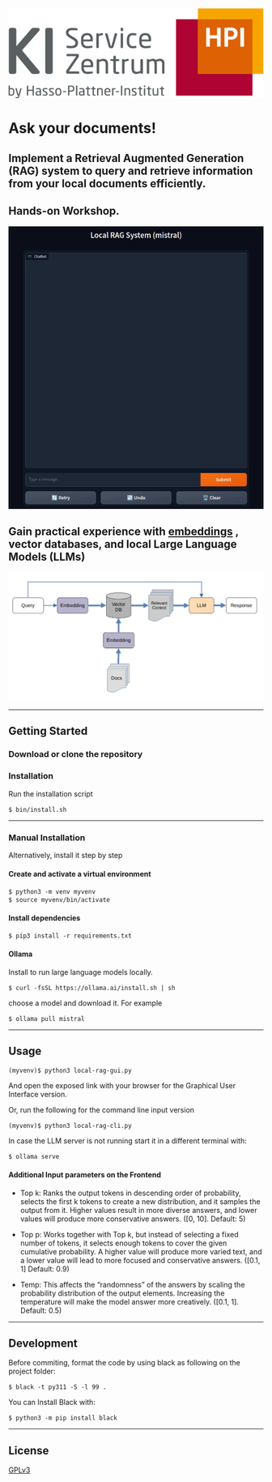 [![logo.png](images/logo.png)](https://hpi.de/en/kisz/home.html)

# 

# Ask your documents!

## Implement a Retrieval Augmented Generation (RAG) system to query and retrieve information from your local documents efficiently.

## Hands-on Workshop.

![Local RAG](images/ragshow.gif)

## Gain practical experience with [embeddings](https://github.com/KISZ-BB/kisz-nlp-embeddings) , vector databases, and local Large Language Models (LLMs)

![Flowchart](images/ragflowchart.png)

---

## Getting Started

### Download or clone the repository

### Installation

Run the installation script

```shell
$ bin/install.sh
```

---

### Manual Installation

Alternatively, install it step by step

#### Create and activate a virtual environment

```shell
$ python3 -m venv myvenv
$ source myvenv/bin/activate
```

#### Install dependencies

```shell
$ pip3 install -r requirements.txt
```

#### Ollama

Install to run large language models locally.

```shell
$ curl -fsSL https://ollama.ai/install.sh | sh
```

choose a model and download it. For example

```shell
$ ollama pull mistral
```

---

## Usage

```shell
(myvenv)$ python3 local-rag-gui.py
```

And open the exposed link with your browser for the Graphical User Interface version.

Or, run the following for the command line input version

```shell
(myvenv)$ python3 local-rag-cli.py
```

In case the LLM server is not running start it in a different terminal with:

```shell
$ ollama serve
```

#### Additional Input parameters on the Frontend

- Top k: Ranks the output tokens in descending order of probability, selects the first k tokens to create a new distribution, and it samples the output from it. Higher values result in more diverse answers, and lower values will produce more conservative answers. ([0, 10]. Default: 5)

- Top p: Works together with Top k, but instead of selecting a fixed number of tokens, it selects enough tokens to cover the given cumulative probability. A higher value will produce more varied text, and a lower value will lead to more focused and conservative answers. ([0.1, 1] Default: 0.9)

- Temp: This affects the “randomness” of the answers  by scaling the probability distribution of the output elements. Increasing the temperature will make the model answer more creatively. ([0.1, 1]. Default: 0.5)

---

## Development

Before commiting, format the code by using black as following on the project folder:

```shell
$ black -t py311 -S -l 99 .
```

You can Install Black with:

```shell
$ python3 -m pip install black
```

---

## License

[GPLv3](./LICENCE)
